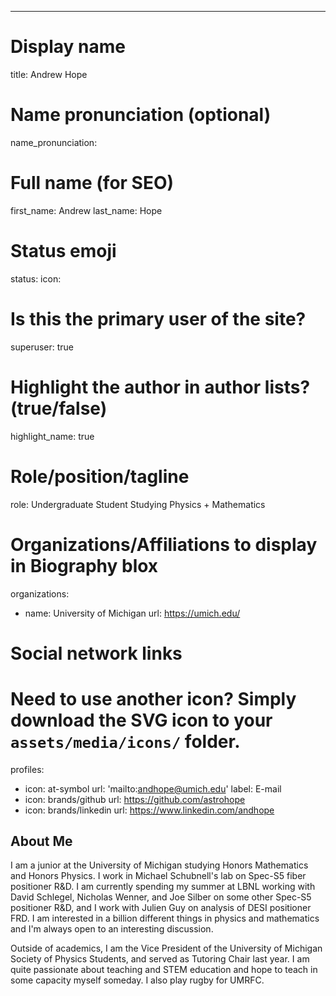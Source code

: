 ---
# Display name
title: Andrew Hope

# Name pronunciation (optional)
name_pronunciation:

# Full name (for SEO)
first_name: Andrew
last_name: Hope

# Status emoji
status:
  icon: 

# Is this the primary user of the site?
superuser: true

# Highlight the author in author lists? (true/false)
highlight_name: true

# Role/position/tagline
role: Undergraduate Student Studying Physics + Mathematics

# Organizations/Affiliations to display in Biography blox
organizations:
  - name: University of Michigan
    url: https://umich.edu/

# Social network links
# Need to use another icon? Simply download the SVG icon to your `assets/media/icons/` folder.
profiles:
  - icon: at-symbol
    url: 'mailto:andhope@umich.edu'
    label: E-mail
  - icon: brands/github
    url: https://github.com/astrohope
  - icon: brands/linkedin
    url: https://www.linkedin.com/andhope

## About Me

I am a junior at the University of Michigan studying Honors Mathematics and Honors Physics. I work in Michael Schubnell's lab on Spec-S5 fiber positioner R&D. I am currently spending my summer at LBNL working with David Schlegel, Nicholas Wenner, and Joe Silber on some other Spec-S5 positioner R&D, and I work with Julien Guy on analysis of DESI positioner FRD. I am interested in a billion different things in physics and mathematics and I'm always open to an interesting discussion. 

Outside of academics, I am the Vice President of the University of Michigan Society of Physics Students, and served as Tutoring Chair last year. I am quite passionate about teaching and STEM education and hope to teach in some capacity myself someday. I also play rugby for UMRFC.
